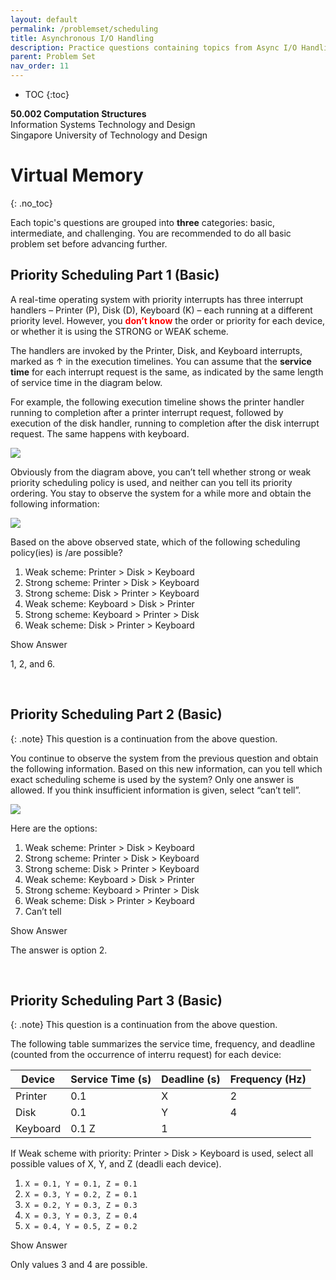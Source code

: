 ```yaml
---
layout: default
permalink: /problemset/scheduling
title: Asynchronous I/O Handling
description: Practice questions containing topics from Async I/O Handling
parent: Problem Set
nav_order: 11
---
```


* TOC
{:toc}

**50.002 Computation Structures**
<br>
Information Systems Technology and Design
<br>
Singapore University of Technology and Design

# Virtual Memory
{: .no_toc}

Each topic's questions are grouped into **three** categories: basic, intermediate, and challenging. You are recommended to do all basic problem set before advancing further. 

## Priority Scheduling Part 1 (Basic)

A real-time operating system with priority interrupts has three interrupt handlers – Printer (P), Disk (D), Keyboard (K) – each running at a different priority level. However, you <span style="color:red; font-weight: bold;">don’t know</span> the order or priority for each device, or whether it is using the STRONG or WEAK scheme.

The handlers are invoked by the Printer, Disk, and Keyboard interrupts, marked as ↑ in the execution timelines. You can assume that the **service time** for each interrupt request is the same, as indicated by the same length of service time in the diagram below.

For example, the following execution timeline shows the printer handler running to completion after a printer interrupt request, followed by execution of the disk handler, running to completion after the disk interrupt request. The same happens with keyboard.

<img src="{{ site.baseurl }}//assets/images/o_scheduling/2023-04-03-13-56-34.png"  class="center_seventy"/>

Obviously from the diagram above, you can’t tell whether strong or weak priority scheduling policy is used, and neither can you tell its priority ordering. You stay to observe the system for a while more and obtain the following information:

<img src="{{ site.baseurl }}//assets/images/o_scheduling/2023-04-03-13-56-48.png"  class="center_seventy"/>

Based on the above observed state, which of the following scheduling policy(ies) is /are possible?
1. Weak scheme: Printer > Disk > Keyboard
2. Strong scheme: Printer > Disk > Keyboard
3. Strong scheme: Disk > Printer > Keyboard
4. Weak scheme: Keyboard > Disk > Printer
5. Strong scheme: Keyboard > Printer > Disk
6. Weak scheme: Disk > Printer > Keyboard


<div cursor="pointer" class="collapsible">Show Answer</div><div class="content_answer"><p>
1, 2, and 6.
</p></div><br>


## Priority Scheduling Part 2 (Basic)

{: .note}
This question is a continuation from the above question.

You continue to observe the system from the previous question and obtain the following information.
Based on this new information, can you tell which exact scheduling scheme is used by the system? Only one answer is allowed. If you think insufficient information is given, select “can’t tell”.

<img src="{{ site.baseurl }}//assets/images/o_scheduling/2023-04-03-13-58-32.png"  class="center_seventy"/>

Here are the options:
1. Weak scheme: Printer > Disk > Keyboard
2. Strong scheme: Printer > Disk > Keyboard
3. Strong scheme: Disk > Printer > Keyboard
4. Weak scheme: Keyboard > Disk > Printer
5. Strong scheme: Keyboard > Printer > Disk
6. Weak scheme: Disk > Printer > Keyboard
7. Can’t tell

<div cursor="pointer" class="collapsible">Show Answer</div><div class="content_answer"><p>
The answer is option 2.
</p></div><br>

## Priority Scheduling Part 3 (Basic)

{: .note}
This question is a continuation from the above question.

The following table summarizes the service time, frequency, and deadline (counted from the occurrence of interru request) for each device:


Device | Service Time (s) | Deadline (s) | Frequency (Hz)
---------|----------|---------|---------
Printer | 0.1 | X | 2 
Disk | 0.1 | Y | 4
Keyboard | 0.1 Z | 1 

If Weak scheme with priority: Printer > Disk > Keyboard is used, select all possible values of X, Y, and Z (deadli each device). 
1. `X = 0.1, Y = 0.1, Z = 0.1`
2. `X = 0.3, Y = 0.2, Z = 0.1`
3. `X = 0.2, Y = 0.3, Z = 0.3`
4. `X = 0.3, Y = 0.3, Z = 0.4`
5. `X = 0.4, Y = 0.5, Z = 0.2`

<div cursor="pointer" class="collapsible">Show Answer</div><div class="content_answer"><p>
Only values 3 and 4 are possible.
</p></div><br>
